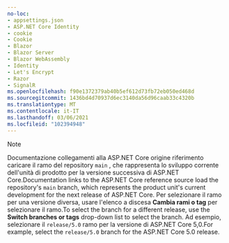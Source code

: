 ```yaml
---
no-loc:
- appsettings.json
- ASP.NET Core Identity
- cookie
- Cookie
- Blazor
- Blazor Server
- Blazor WebAssembly
- Identity
- Let's Encrypt
- Razor
- SignalR
ms.openlocfilehash: f90e1372379ab40b5ef612d73fb72eb050ed468d
ms.sourcegitcommit: 1436bd4d70937d6ec3140da56d96caab33c4320b
ms.translationtype: MT
ms.contentlocale: it-IT
ms.lasthandoff: 03/06/2021
ms.locfileid: "102394948"
---
```

> [!NOTE]
> <span data-ttu-id="d6590-101">Documentazione collegamenti alla ASP.NET Core origine riferimento caricare il ramo del repository `main` , che rappresenta lo sviluppo corrente dell'unità di prodotto per la versione successiva di ASP.NET Core.</span><span class="sxs-lookup"><span data-stu-id="d6590-101">Documentation links to the ASP.NET Core reference source load the repository's `main` branch, which represents the product unit's current development for the next release of ASP.NET Core.</span></span> <span data-ttu-id="d6590-102">Per selezionare il ramo per una versione diversa, usare l'elenco a discesa **Cambia rami o tag** per selezionare il ramo.</span><span class="sxs-lookup"><span data-stu-id="d6590-102">To select the branch for a different release, use the **Switch branches or tags** drop-down list to select the branch.</span></span> <span data-ttu-id="d6590-103">Ad esempio, selezionare il `release/5.0` ramo per la versione di ASP.NET Core 5,0.</span><span class="sxs-lookup"><span data-stu-id="d6590-103">For example, select the `release/5.0` branch for the ASP.NET Core 5.0 release.</span></span>
